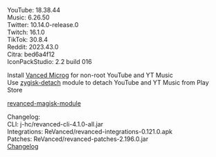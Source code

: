 YouTube: 18.38.44  
Music: 6.26.50  
Twitter: 10.14.0-release.0  
Twitch: 16.1.0  
TikTok: 30.8.4  
Reddit: 2023.43.0  
Citra: bed6a4f12  
IconPackStudio: 2.2 build 016  

Install [Vanced Microg](https://github.com/TeamVanced/VancedMicroG/releases) for non-root YouTube and YT Music  
Use [zygisk-detach](https://github.com/j-hc/zygisk-detach) module to detach YouTube and YT Music from Play Store  

[revanced-magisk-module](https://github.com/j-hc/revanced-magisk-module)  

Changelog:  
CLI: j-hc/revanced-cli-4.1.0-all.jar  
Integrations: ReVanced/revanced-integrations-0.121.0.apk  
Patches: ReVanced/revanced-patches-2.196.0.jar  
[Changelog](https://github.com/ReVanced/revanced-patches/releases/tag/v2.196.0)  
